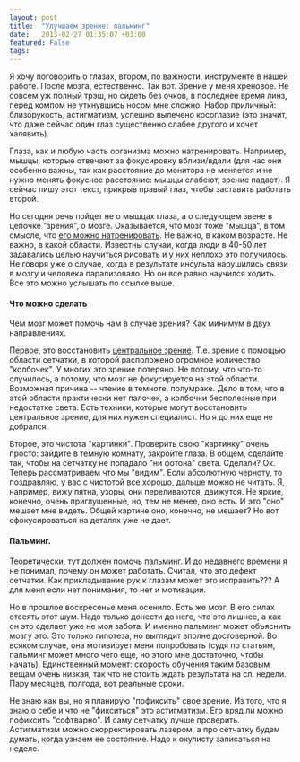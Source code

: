 ```yaml
---
layout: post
title:  "Улучшаем зрение: пальминг"
date:   2013-02-27 01:35:07 +03:00
featured: False
tags: 
---
```

Я хочу поговорить о глазах, втором, по важности, инструменте в нашей работе. После мозга, естественно. Так вот. Зрение у меня хреновое. Не совсем уж полный трэш, но сидеть без очков, в последнее время линз, перед компом не уткнувшись носом мне сложно. Набор приличный: близорукость, астигматизм, успешно вылечено косоглазие (это значит, что даже сейчас один глаз существенно слабее другого и хочет халявить).

Глаза, как и любую часть организма можно <!--more--> натренировать. Например, мышцы, которые отвечают за фокусировку вблизи/вдали (для нас они особенно важны, так как расстояние до монитора не меняется и не нужно менять фокусное расстояние: мышцы слабеют, зрение падает). Я сейчас пишу этот текст, прикрыв правый глаз, чтобы заставить работать второй.

Но сегодня речь пойдет не о мышцах глаза, а о следующем звене в цепочке "зрения", о мозге. Оказывается, что мозг тоже "мышца", в том смысле, что  [его можно натренировать](http://ww3.tvo.org/video/176666/dr-norman-doidge-neuroplasticity). Не важно, в каком возрасте. Не важно, в какой области. Известны случаи, когда люди в 40-50 лет задавались целью научиться рисовать и у них неплохо это получилось. Не говоря уже о случае, когда в результате инсульта нарушились связи в мозгу и человека парализовало. Но он все равно научился ходить. Все это можно услышать по ссылке выше.

#### Что можно сделать

Чем мозг может помочь нам в случае зрения? Как минимум в двух направлениях.

Первое, это восстановить [центральное зрение](http://www.glazmed.ru/lib/public11/childtreat003.shtml). Т.е. зрение с помощью области сетчатки, в которой расположено огромное количество "колбочек". У многих это зрение потеряно. Не потому, что что-то случилось, а потому, что мозг не фокусируется на этой области. Возможная причина -- чтение в темноте, полумраке. Дело в том, что в этой области практически нет палочек, а колбочки бесполезные при недостатке света. Есть техники, которые могут восстановить центральное зрение, для них нужен специалист. Но я до них еще не добрался.

Второе, это чистота "картинки". Проверить свою "картинку" очень просто: зайдите в темную комнату, закройте глаза. В общем, сделайте так, чтобы на сетчатку не попадало "ни фотона" света. Сделали? Ок. Теперь рассматриваем что мы "видим". Если абсолютную черноту, то поздравляю, у вас с чистотой все хорошо, дальше можно не читать. Я, например, вижу пятна, узоры, они переливаются, движутся. Не яркие, конечно, очень приглушенные, но, тем не менее, оно есть. И это "оно" мешает мне видеть. Общей картине оно, конечно, не мешает? Но вот сфокусироваться на деталях уже не дает.

#### Пальминг.

Теоретически, тут должен помочь [пальминг](http://www.zrenimed.com/index/palming/0-4). И до недавнего времени я не понимал, почему он может работать. Считал, что это дефект сетчатки. Как прикладывание рук к глазам может это исправить??? А для меня если нет понимания, то нет и мотивации.

Но в прошлое воскресенье меня осенило. Есть же мозг. В его силах отсеять этот шум. Надо только донести до него, что это лишнее, а как он это сделает уже не моя забота. И именно пальминг может объяснить мозгу это. Это только гипотеза, но выглядит вполне достоверной. Во всяком случае, она мотивирует меня попробовать (судя по статьям, пальминг может много чего еще, но этого мне достаточно, чтобы начать). Единственный момент: скорость обучения таким базовым вещам очень низкая, так что не стоить ждать результата на сл. недели. Пару месяцев, полгода, вот реальные сроки.

Не знаю как вы, но я планирую "пофиксить" свое зрение. Из того, что я знаю о себе и что не "фикситься" это астигматизм. Его вряд ли можно пофиксить "софтварно". И саму сетчатку лучше проверить. Астигматизм можно скорректировать лазером, а про сетчатку будем думать, когда узнаем ее состояние. Надо к окулисту записаться на неделе.
